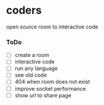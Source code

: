 # coders
open source room to interactive code

### ToDo
- [ ] create a room
- [ ] interactive code
- [ ] run any language
- [ ] see old code
- [ ] 404 when room does not exist
- [ ] improve socket performance
- [ ] show url to share page